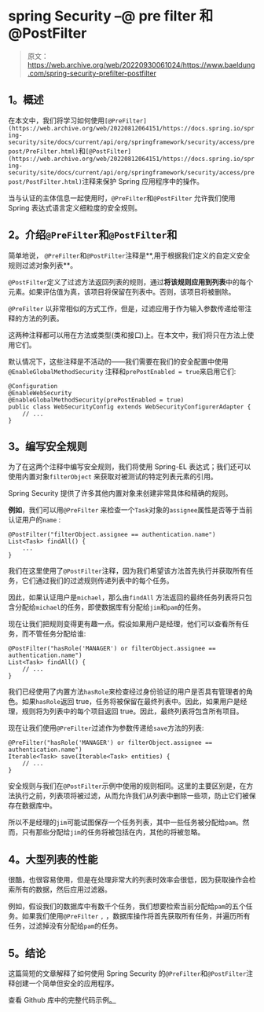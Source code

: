 # spring Security –@ pre filter 和@PostFilter

> 原文：<https://web.archive.org/web/20220930061024/https://www.baeldung.com/spring-security-prefilter-postfilter>

## **1。概述**

在本文中，我们将学习如何使用`[@PreFilter](https://web.archive.org/web/20220812064151/https://docs.spring.io/spring-security/site/docs/current/api/org/springframework/security/access/prepost/PreFilter.html)`和`[@PostFilter](https://web.archive.org/web/20220812064151/https://docs.spring.io/spring-security/site/docs/current/api/org/springframework/security/access/prepost/PostFilter.html)`注释来保护 Spring 应用程序中的操作。

当与认证的主体信息一起使用时，`@PreFilter`和`@PostFilter` 允许我们使用 Spring 表达式语言定义细粒度的安全规则。

## **2。介绍`@PreFilter`和`@PostFilter`和**

简单地说， `@PreFilter`和`@PostFilter`注释是**,用于根据我们定义的自定义安全规则过滤对象列表**。

`@PostFilter`定义了过滤方法返回列表的规则，通过**将该规则应用到列表**中的每个元素。如果评估值为真，该项目将保留在列表中。否则，该项目将被删除。

`@PreFilter` 以非常相似的方式工作，但是，过滤应用于作为输入参数传递给带注释的方法的列表。

这两种注释都可以用在方法或类型(类和接口)上。在本文中，我们将只在方法上使用它们。

默认情况下，这些注释是不活动的——我们需要在我们的安全配置中使用`@EnableGlobalMethodSecurity` 注释和`prePostEnabled = true`来启用它们:

```
@Configuration
@EnableWebSecurity
@EnableGlobalMethodSecurity(prePostEnabled = true)
public class WebSecurityConfig extends WebSecurityConfigurerAdapter {
    // ...
}
```

## **3。编写安全规则**

为了在这两个注释中编写安全规则，我们将使用 Spring-EL 表达式；我们还可以使用内置对象`filterObject` 来获取对被测试的特定列表元素的引用。

Spring Security 提供了许多其他内置对象来创建非常具体和精确的规则。

**例如**，我们可以用`@PreFilter` 来检查一个`Task`对象的`assignee`属性是否等于当前认证用户的`name` :

```
@PostFilter("filterObject.assignee == authentication.name")
List<Task> findAll() {
    ...
}
```

我们在这里使用了`@PostFilter`注释，因为我们希望该方法首先执行并获取所有任务，它们通过我们的过滤规则传递列表中的每个任务。

因此，如果认证用户是`michael`，那么由`findAll` 方法返回的最终任务列表将只包含分配给`michael`的任务，即使数据库有分配给`jim`和`pam`的任务。

现在让我们把规则变得更有趣一点。假设如果用户是经理，他们可以查看所有任务，而不管任务分配给谁:

```
@PostFilter("hasRole('MANAGER') or filterObject.assignee == authentication.name")
List<Task> findAll() {
    // ...
}
```

我们已经使用了内置方法`hasRole`来检查经过身份验证的用户是否具有管理者的角色。如果`hasRole`返回 true，任务将被保留在最终列表中。因此，如果用户是经理，规则将为列表中的每个项目返回 true。因此，最终列表将包含所有项目。

现在让我们使用`@PreFilter`过滤作为参数传递给`save`方法的列表:

```
@PreFilter("hasRole('MANAGER') or filterObject.assignee == authentication.name")
Iterable<Task> save(Iterable<Task> entities) {
    // ...
}
```

安全规则与我们在`@PostFilter`示例中使用的规则相同。这里的主要区别是，在方法执行之前，列表项将被过滤，从而允许我们从列表中删除一些项，防止它们被保存在数据库中。

所以不是经理的`jim`可能试图保存一个任务列表，其中一些任务被分配给`pam`。然而，只有那些分配给`jim`的任务将被包括在内，其他的将被忽略。

## **4。大型列表的性能**

很酷，也很容易使用，但是在处理非常大的列表时效率会很低，因为获取操作会检索所有的数据，然后应用过滤器。

例如，假设我们的数据库中有数千个任务，我们想要检索当前分配给`pam`的五个任务。如果我们使用`@PreFilter` `,` ，数据库操作将首先获取所有任务，并遍历所有任务，过滤掉没有分配给`pam`的任务。

## **5。结论**

这篇简短的文章解释了如何使用 Spring Security 的`@PreFilter`和`@PostFilter`注释创建一个简单但安全的应用程序。

查看 Github 库中的完整代码示例[。](https://web.archive.org/web/20220812064151/https://github.com/eugenp/tutorials/tree/master/spring-security-modules/spring-security-core)